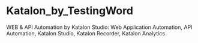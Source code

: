 # Katalon_by_TestingWord
WEB &amp; API Automation by Katalon Studio: Web Application Automation, API Automation, Katalon Studio, Katalon Recorder, Katalon Analytics
